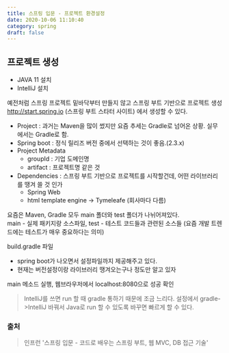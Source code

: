 ```yaml
---
title: 스프링 입문 - 프로젝트 환경설정
date: 2020-10-06 11:10:40
category: spring
draft: false
---
```


## 프로젝트 생성

- JAVA 11 설치
- IntelliJ 설치

예전처럼 스프링 프로젝트 밑바닥부터 만들지 않고 스프링 부트 기반으로 프로젝트 생성   
http://start.spring.io (스프링 부트 스타터 사이트) 에서 생성할 수 있다.

- Project : 과거는 Maven을 많이 썼지만 요즘 추세는 Gradle로 넘어온 상황. 실무에서는 Gradle로 함.
- Spring boot : 정식 릴리즈 버전 중에서 선택하는 것이 좋음.(2.3.x)
- Project Metadata
  - groupId : 기업 도메인명
  - artifact : 프로젝트명 같은 것
- Dependencies : 스프링 부트 기반으로 프로젝트를 시작할건데, 어떤 라이브러리를 땡겨 쓸 것 인가
  - Spring Web
  - html template engine -> Tymeleafe (회사마다 다름)

요즘은 Maven, Gradle 모두 main 폴더와 test 폴더가 나뉘어져있다.  
main - 실제 패키지랑 소스파일, test - 테스트 코드들과 관련된 소스들 (요즘 개발 트렌드에는 테스트가 매우 중요하다는 의미)

build.gradle 파일
- spring boot가 나오면서 설정파일까지 제공해주고 있다.
- 현재는 버전설정이랑 라이브러리 땡겨오는구나 정도만 알고 있자

main 메소드 실행, 웹브라우저에서 localhost:8080으로 성공 확인

> IntelliJ를 쓰면 run 할 때 gradle 통하기 때문에 조금 느리다. 설정에서 gradle->IntelliJ 바꿔서 Java로 run 할 수 있도록 바꾸면 빠르게 할 수 있다.


### 출처

> 인프런 '스프링 입문 - 코드로 배우는 스프링 부트, 웹 MVC, DB 접근 기술'